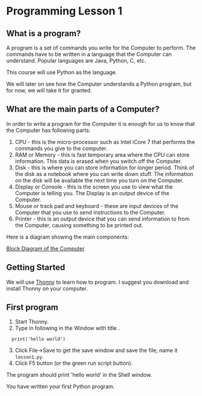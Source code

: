 # Programming Lesson 1

## What is a program?

A program is a set of commands you write for the Computer to perform. The commands have to be written in a language that the Computer can understand. Popular languages are Java, Python, C, etc.

This course will use Python as the language.

We will later on see how the Computer understands a Python program, but for now, we will take it for granted.

## What are the main parts of a Computer?

In order to write a program for the Computer it is enough for us to know that the Computer has following parts:

1. CPU - this is the micro-processor such as Intel iCore 7 that performs the commands you give to the computer.
2. RAM or Memory - this is fast temporary area where the CPU can store information. This data is erased when you switch off the Computer.
3. Disk - this is where you can store information for longer period. Think of the disk as a notebook where you can write down stuff. The information on the disk will be available the next time you turn on the Computer.
4. Display or Console - this is the screen you use to view what the Computer is telling you. The Display is an output device of the Computer.
5. Mouse or track pad and keyboard - these are input devices of the Computer that you use to send instructions to the Computer.
6. Printer - this is an output device that you can send information to from the Computer, causing something to be printed out.

Here is a diagram showing the main components:

[Block Diagram of the Computer](https://www.owlgen.com/question/what-are-the-components-and-role-of-digital-computer)

## Getting Started

We will use [Thonny](https://thonny.org/) to learn how to program. I suggest you download and install Thonny on your computer.

## First program

1. Start Thonny.
2. Type in following in the Window with title <untitled>.
```
  print('hello world')
```
3. Click File->Save to get the save window and save the file; name it `lesson1.py`.
3. Click F5 button (or the green run script button). 
  
The program should print 'hello world' in the Shell window.

You have written your first Python program.
